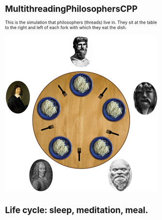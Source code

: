# MultithreadingPhilosophersCPP
This is the simulation that philosophers (threads) live in.
They sit at the table to the right and left of each fork with which they eat the dish.

![Alt text](/images/philosophers.png?raw=true "Optional Title")

# Life cycle: sleep, meditation, meal.

